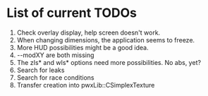List of current TODOs
=======================================

1. Check overlay display, help screen doesn't work.
2. When changing dimensions, the application seems to freeze.
3. More HUD possibilities might be a good idea.
4. --modXY are both missing
5. The zIs* and wIs* options need more possibilities. No abs, yet?
6. Search for leaks
7. Search for race conditions
8. Transfer creation into pwxLib::CSimplexTexture

